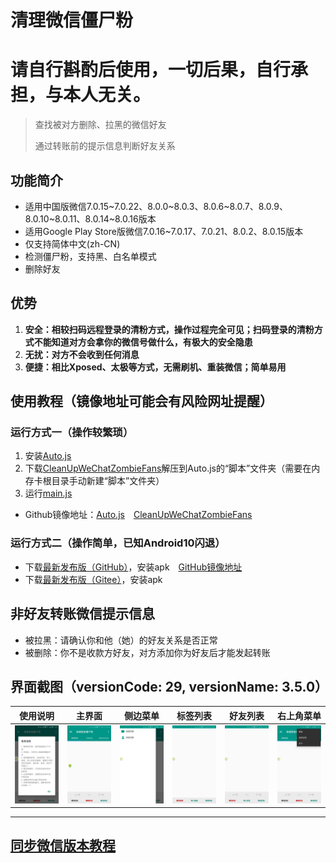 # 清理微信僵尸粉

# 请自行斟酌后使用，一切后果，自行承担，与本人无关。

> 查找被对方删除、拉黑的微信好友
>
> 通过转账前的提示信息判断好友关系


## 功能简介
* 适用中国版微信7.0.15\~7.0.22、8.0.0\~8.0.3、8.0.6\~8.0.7、8.0.9、8.0.10\~8.0.11、8.0.14\~8.0.16版本
* 适用Google Play Store版微信7.0.16\~7.0.17、7.0.21、8.0.2、8.0.15版本
* 仅支持简体中文(zh-CN)
* 检测僵尸粉，支持黑、白名单模式
* 删除好友


## 优势
1. **安全：相较扫码远程登录的清粉方式，操作过程完全可见；扫码登录的清粉方式不能知道对方会拿你的微信号做什么，有极大的安全隐患**
2. **无扰：对方不会收到任何消息**
3. **便捷：相比Xposed、太极等方式，无需刷机、重装微信；简单易用**


## 使用教程（镜像地址可能会有风险网址提醒）
### 运行方式一（操作较繁琐）
1. 安装[Auto.js](https://github.com/SuperMonster002/Hello_Sockpuppet/raw/master/%5Bauto.js%5D%5B4.1.1_alpha2%5D%5Barm-v7%5D(b69a4e23).apk)
2. 下载[CleanUpWeChatZombieFans](https://github.com/L8426936/CleanUpWeChatZombieFans/archive/master.zip)解压到Auto.js的“脚本”文件夹（需要在内存卡根目录手动新建“脚本”文件夹）
3. 运行[main.js](./main.js)
* Github镜像地址：[Auto.js](https://hub.fastgit.org/SuperMonster002/Hello_Sockpuppet/raw/master/%5Bauto.js%5D%5B4.1.1_alpha2%5D%5Barm-v7%5D(b69a4e23).apk)&emsp;[CleanUpWeChatZombieFans](https://hub.fastgit.org/L8426936/CleanUpWeChatZombieFans/archive/master.zip)
### 运行方式二（操作简单，已知Android10闪退）
* 下载[最新发布版（GitHub）](https://github.com/L8426936/CleanUpWeChatZombieFansLauncher/releases/latest)，安装apk&emsp;[GitHub镜像地址](https://hub.fastgit.org/L8426936/CleanUpWeChatZombieFansLauncher/releases/latest)
* 下载[最新发布版（Gitee）](https://gitee.com/L8426936/CleanUpWeChatZombieFansLauncher/releases)，安装apk


## 非好友转账微信提示信息
* 被拉黑：请确认你和他（她）的好友关系是否正常
* 被删除：你不是收款方好友，对方添加你为好友后才能发起转账


## 界面截图（versionCode: 29, versionName: 3.5.0）
| 使用说明 | 主界面 | 侧边菜单 | 标签列表 | 好友列表 | 右上角菜单 |
|:----:|:----:|:----:|:----:|:----:|:----:|
| ![使用说明](res/Screenshots/Screenshot_20200728-154752.jpg) | ![主界面](res/Screenshots/Screenshot_20200720-133124.jpg) | ![侧边菜单](res/Screenshots/Screenshot_20200728-154800.jpg) | ![标签列表](res/Screenshots/Screenshot_20200728-155110.jpg) | ![好友列表](res/Screenshots/Screenshot_20200728-155116.jpg) | ![右上角菜单](res/Screenshots/Screenshot_20200728-154756.jpg) |
--------------------------------------


## [同步微信版本教程](https://github.com/L8426936/CleanUpWeChatZombieFansLauncher/blob/main/Make.md)
